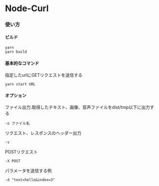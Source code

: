 # Node-Curl

### 使い方
#### ビルド
```
yarn
yarn build
```
#### 基本的なコマンド
指定したurlにGETリクエストを送信する
```
yarn start URL
```
#### オプション
ファイル出力.取得したテキスト、画像、音声ファイルをdist/tmp以下に出力する
```
-o ファイル名
```
リクエスト、レスポンスのヘッダー出力
```
-v
```
POSTリクエスト
```
-X POST
```
パラメータを送信する例
```
-d "text=hello&index=3"
```